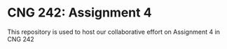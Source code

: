 # CNG 242: Assignment 4

This repository is used to host our collaborative effort on Assignment 4 in CNG 242
